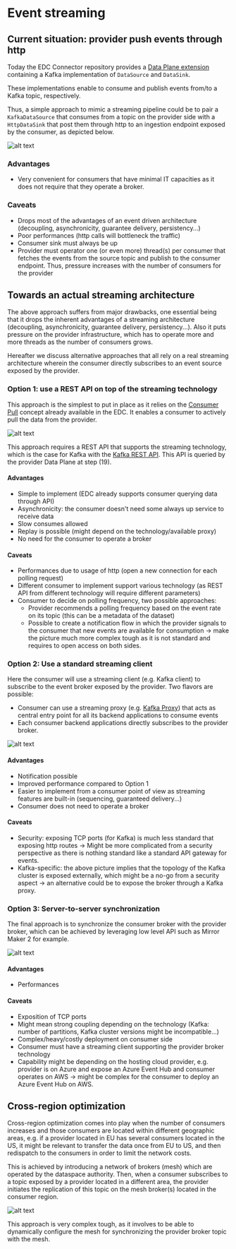# Event streaming

## Current situation: provider push events through http

Today the EDC Connector repository provides a [Data Plane extension](https://github.com/eclipse-edc/Connector/tree/main/extensions/data-plane/data-plane-kafka) containing a Kafka implementation of `DataSource` and `DataSink`.

These implementations enable to consume and publish events from/to a Kafka topic, respectively. 

Thus, a simple approach to mimic a streaming pipeline could be to pair a `KafkaDataSource` that consumes from a topic on the provider side with a `HttpDataSink` that post them through 
http to an ingestion endpoint exposed by the consumer, as depicted below.

![alt text](./http_push.png)

### Advantages

 - Very convenient for consumers that have minimal IT capacities as it does not require that they operate a broker. 

### Caveats

 - Drops most of the advantages of an event driven architecture (decoupling, asynchronicity, guarantee delivery, persistency...)
 - Poor performances (http calls will bottleneck the traffic)
 - Consumer sink must always be up
 - Provider must operator one (or even more) thread(s) per consumer that fetches the events from the source topic and publish to the consumer endpoint. 
    Thus, pressure increases with the number of consumers for the provider

## Towards an actual streaming architecture

The above approach suffers from major drawbacks, one essential being that it drops the inherent advantages of a streaming architecture (decoupling, asynchronicity, guarantee delivery, persistency...). 
Also it puts pressure on the provider infrastructure, which has to operate more and more threads as the number of consumers grows.

Hereafter we discuss alternative approaches that all rely on a real streaming architecture wherein the consumer directly subscribes to an event source exposed by the provider.

### Option 1: use a REST API on top of the streaming technology

This approach is the simplest to put in place as it relies on the [Consumer Pull](https://github.com/eclipse-edc/Connector/tree/main/extensions/control-plane/transfer/transfer-data-plane) concept already available in the EDC. It enables a consumer to actively pull the data from the provider. 

![alt text](./streaming_rest_api.png)

This approach requires a REST API that supports the streaming technology, which is the case for Kafka with the [Kafka REST API](https://github.com/confluentinc/kafka-rest).
This API is queried by the provider Data Plane at step (19).

#### Advantages

 - Simple to implement (EDC already supports consumer querying data through API)
 - Asynchronicity: the consumer doesn't need some always up service to receive data 
 - Slow consumes allowed
 - Replay is possible (might depend on the technology/available proxy)
 - No need for the consumer to operate a broker


#### Caveats

 - Performances due to usage of http (open a new connection for each polling request)
 - Different consumer to implement support various technology (as REST API from different technology will require different parameters)
 - Consumer to decide on polling frequency, two possible approaches:
   - Provider recommends a polling frequency based on the event rate on its topic (this can be a metadata of the dataset)
   - Possible to create a notification flow in which the provider signals to the consumer that new events are available for consumption → make the picture much more complex tough as it is not standard and requires to open access on both sides.

### Option 2: Use a standard streaming client

Here the consumer will use a streaming client (e.g. Kafka client) to subscribe to the event broker exposed by the provider. 
Two flavors are possible:
 - Consumer can use a streaming proxy (e.g. [Kafka Proxy](https://github.com/grepplabs/kafka-proxy)) that acts as central entry point for all its backend applications to consume events
 - Each consumer backend applications directly subscribes to the provider broker.

![alt text](./streaming_client.png)

#### Advantages

 - Notification possible 
 - Improved performance compared to Option 1
 - Easier to implement from a consumer point of view as streaming features are built-in (sequencing, guaranteed delivery...)
 - Consumer does not need to operate a broker

#### Caveats

 - Security: exposing TCP ports (for Kafka) is much less standard that exposing http routes → Might be more complicated from a security perspective as there is nothing standard like a standard API gateway for events.
 - Kafka-specific: the above picture implies that the topology of the Kafka cluster is exposed externally, which might be a no-go from a security aspect → an alternative could be to expose the broker through a Kafka proxy.

### Option 3: Server-to-server synchronization

The final approach is to synchronize the consumer broker with the provider broker, which can be achieved by leveraging low level API such as Mirror Maker 2 for example.

![alt text](./server_to_server_synchronization.png)

#### Advantages

- Performances

#### Caveats

 - Exposition of TCP ports
 - Might mean strong coupling depending on the technology (Kafka: number of partitions, Kafka cluster versions might be incompatible...)
 - Complex/heavy/costly deployment on consumer side
 - Consumer must have a streaming client supporting the provider broker technology
 - Capability might be depending on the hosting cloud provider, e.g. provider is on Azure and expose an Azure Event Hub and consumer operates on AWS → might be complex for the consumer to deploy an Azure Event Hub on AWS.

## Cross-region optimization

Cross-region optimization comes into play when the number of consumers increases and those consumers are located within different geographic areas, e.g. if a provider located in EU has several consumers located in the US, it might be relevant to transfer the data once from EU to US, and then redispatch to the consumers in order to limit the network costs.

This is achieved by introducing a network of brokers (mesh) which are operated by the dataspace authority. Then, when a consumer subscribes to a topic exposed by a provider located in a different area, the provider initiates the replication of this topic on the mesh broker(s) located in the consumer region.

![alt text](./cross_region_optimization.png)

This approach is very complex tough, as it involves to be able to dynamically configure the mesh for synchronizing the provider broker topic with the mesh.